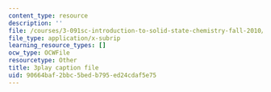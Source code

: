 ```yaml
---
content_type: resource
description: ''
file: /courses/3-091sc-introduction-to-solid-state-chemistry-fall-2010/90664baf2bbc5bedb795ed24cdaf5e75_CA7I2GLpgdo.vtt
file_type: application/x-subrip
learning_resource_types: []
ocw_type: OCWFile
resourcetype: Other
title: 3play caption file
uid: 90664baf-2bbc-5bed-b795-ed24cdaf5e75
---
```

